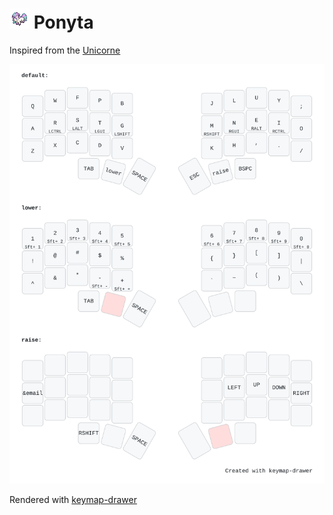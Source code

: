 # ![logo](https://github.com/olgam4/zmk-config/blob/main/assets/ponyta.gif?raw=true) Ponyta

Inspired from the [Unicorne](https://github.com/fgebhart/zmk-config)

![layout](https://raw.githubusercontent.com/olgam4/zmk-config/main/assets/layout.svg)

Rendered with [keymap-drawer](https://keymap-drawer.streamlit.app/?zmk_url=https://github.com/olgam4/zmk-config/blob/main/config/boards/shields/ponyta/ponyta.keymap)

